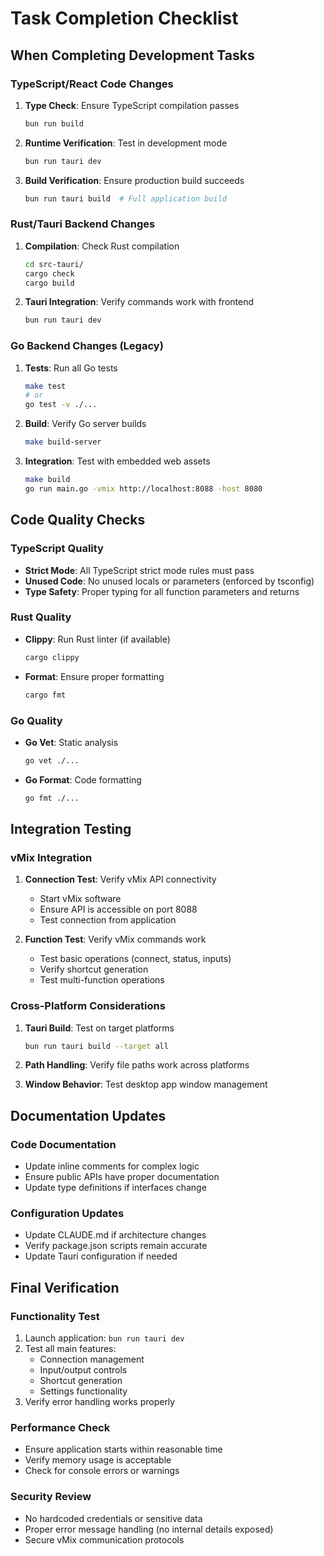 # Task Completion Checklist

## When Completing Development Tasks

### TypeScript/React Code Changes
1. **Type Check**: Ensure TypeScript compilation passes
   ```bash
   bun run build
   ```

2. **Runtime Verification**: Test in development mode
   ```bash
   bun run tauri dev
   ```

3. **Build Verification**: Ensure production build succeeds
   ```bash
   bun run tauri build  # Full application build
   ```

### Rust/Tauri Backend Changes
1. **Compilation**: Check Rust compilation
   ```bash
   cd src-tauri/
   cargo check
   cargo build
   ```

2. **Tauri Integration**: Verify commands work with frontend
   ```bash
   bun run tauri dev
   ```

### Go Backend Changes (Legacy)
1. **Tests**: Run all Go tests
   ```bash
   make test
   # or
   go test -v ./...
   ```

2. **Build**: Verify Go server builds
   ```bash
   make build-server
   ```

3. **Integration**: Test with embedded web assets
   ```bash
   make build
   go run main.go -vmix http://localhost:8088 -host 8080
   ```

## Code Quality Checks

### TypeScript Quality
- **Strict Mode**: All TypeScript strict mode rules must pass
- **Unused Code**: No unused locals or parameters (enforced by tsconfig)
- **Type Safety**: Proper typing for all function parameters and returns

### Rust Quality
- **Clippy**: Run Rust linter (if available)
   ```bash
   cargo clippy
   ```
- **Format**: Ensure proper formatting
   ```bash
   cargo fmt
   ```

### Go Quality
- **Go Vet**: Static analysis
   ```bash
   go vet ./...
   ```
- **Go Format**: Code formatting
   ```bash
   go fmt ./...
   ```

## Integration Testing

### vMix Integration
1. **Connection Test**: Verify vMix API connectivity
   - Start vMix software
   - Ensure API is accessible on port 8088
   - Test connection from application

2. **Function Test**: Verify vMix commands work
   - Test basic operations (connect, status, inputs)
   - Verify shortcut generation
   - Test multi-function operations

### Cross-Platform Considerations
1. **Tauri Build**: Test on target platforms
   ```bash
   bun run tauri build --target all
   ```

2. **Path Handling**: Verify file paths work across platforms
3. **Window Behavior**: Test desktop app window management

## Documentation Updates

### Code Documentation
- Update inline comments for complex logic
- Ensure public APIs have proper documentation
- Update type definitions if interfaces change

### Configuration Updates
- Update CLAUDE.md if architecture changes
- Verify package.json scripts remain accurate
- Update Tauri configuration if needed

## Final Verification

### Functionality Test
1. Launch application: `bun run tauri dev`
2. Test all main features:
   - Connection management
   - Input/output controls
   - Shortcut generation
   - Settings functionality
3. Verify error handling works properly

### Performance Check
- Ensure application starts within reasonable time
- Verify memory usage is acceptable
- Check for console errors or warnings

### Security Review
- No hardcoded credentials or sensitive data
- Proper error message handling (no internal details exposed)
- Secure vMix communication protocols